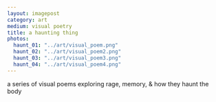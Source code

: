 ```yaml
---
layout: imagepost
category: art
medium: visual poetry
title: a haunting thing
photos:
  haunt_01: "../art/visual_poem.png"
  haunt_02: "../art/visual_poem2.png"
  haunt_03: "../art/visual_poem3.png"
  haunt_04: "../art/visual_poem4.png"
---
```


a series of visual poems exploring rage, memory, & how they haunt the body

